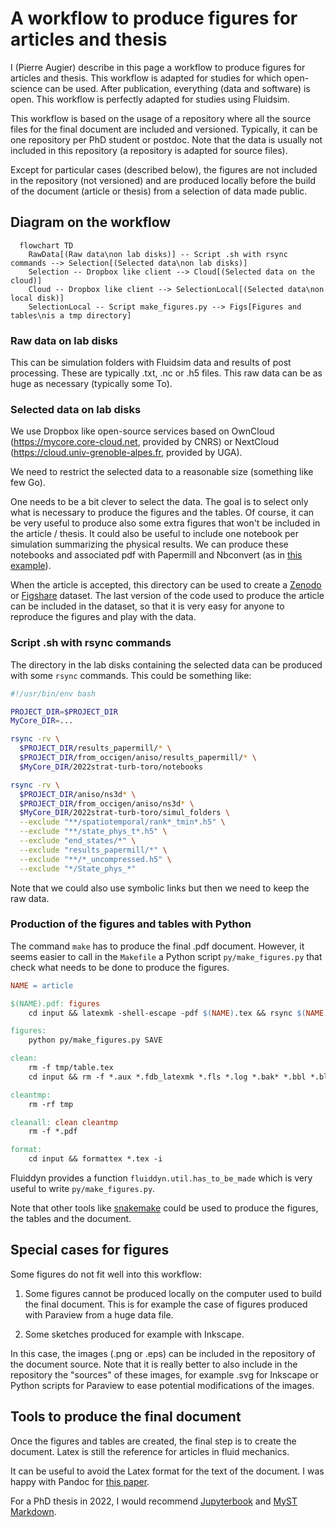 # A workflow to produce figures for articles and thesis

I (Pierre Augier) describe in this page a workflow to produce figures for
articles and thesis. This workflow is adapted for studies for which
open-science can be used. After publication, everything (data and software) is
open. This workflow is perfectly adapted for studies using Fluidsim.

This workflow is based on the usage of a repository where all the source files
for the final document are included and versioned. Typically, it can be one
repository per PhD student or postdoc. Note that the data is usually not
included in this repository (a repository is adapted for source files).

Except for particular cases (described below), the figures are not included in
the repository (not versioned) and are produced locally before the build of the
document (article or thesis) from a selection of data made public.

## Diagram on the workflow

```{mermaid}
  flowchart TD
    RawData[(Raw data\non lab disks)] -- Script .sh with rsync commands --> Selection[(Selected data\non lab disks)]
    Selection -- Dropbox like client --> Cloud[(Selected data on the cloud)]
    Cloud -- Dropbox like client --> SelectionLocal[(Selected data\non local disk)]
    SelectionLocal -- Script make_figures.py --> Figs[Figures and tables\nis a tmp directory]
```

### Raw data on lab disks

This can be simulation folders with Fluidsim data and results of post
processing. These are typically .txt, .nc or .h5 files. This raw data can be as
huge as necessary (typically some To).

### Selected data on lab disks

We use Dropbox like open-source services based on OwnCloud
(<https://mycore.core-cloud.net>, provided by CNRS) or NextCloud
(<https://cloud.univ-grenoble-alpes.fr>, provided by UGA).

We need to restrict the selected data to a reasonable size (something like few
Go).

One needs to be a bit clever to select the data. The goal is to select only
what is necessary to produce the figures and the tables. Of course, it can be
very useful to produce also some extra figures that won't be included in the
article / thesis. It could also be useful to include one notebook per
simulation summarizing the physical results. We can produce these notebooks and
associated pdf with Papermill and Nbconvert (as in [this example](
https://foss.heptapod.net/fluiddyn/fluidsim/-/blob/branch/default/doc/examples/forcing_anisotropic_3d/toro2022/postrun640.py)).

When the article is accepted, this directory can be used to create a
[Zenodo](https://zenodo.org/) or [Figshare](https://figshare.com/) dataset. The
last version of the code used to produce the article can be included in the
dataset, so that it is very easy for anyone to reproduce the figures and play
with the data.

### Script .sh with rsync commands

The directory in the lab disks containing the selected data can be produced
with some `rsync` commands. This could be something like:

```bash
#!/usr/bin/env bash

PROJECT_DIR=$PROJECT_DIR
MyCore_DIR=...

rsync -rv \
  $PROJECT_DIR/results_papermill/* \
  $PROJECT_DIR/from_occigen/aniso/results_papermill/* \
  $MyCore_DIR/2022strat-turb-toro/notebooks

rsync -rv \
  $PROJECT_DIR/aniso/ns3d* \
  $PROJECT_DIR/from_occigen/aniso/ns3d* \
  $MyCore_DIR/2022strat-turb-toro/simul_folders \
  --exclude "**/spatiotemporal/rank*_tmin*.h5" \
  --exclude "**/state_phys_t*.h5" \
  --exclude "end_states/*" \
  --exclude "results_papermill/*" \
  --exclude "**/*_uncompressed.h5" \
  --exclude "*/State_phys_*"
```

Note that we could also use symbolic links but then we need to keep the raw
data.

### Production of the figures and tables with Python

The command `make` has to produce the final .pdf document. However, it seems
easier to call in the `Makefile` a Python script `py/make_figures.py` that
check what needs to be done to produce the figures.

```Makefile
NAME = article

$(NAME).pdf: figures
	cd input && latexmk -shell-escape -pdf $(NAME).tex && rsync $(NAME).pdf ../$(NAME).pdf

figures:
	python py/make_figures.py SAVE

clean:
	rm -f tmp/table.tex
	cd input && rm -f *.aux *.fdb_latexmk *.fls *.log *.bak* *.bbl *.blg *.out *Notes.bib

cleantmp:
	rm -rf tmp

cleanall: clean cleantmp
	rm -f *.pdf

format:
	cd input && formattex *.tex -i
```

Fluiddyn provides a function `fluiddyn.util.has_to_be_made` which is very
useful to write `py/make_figures.py`.

Note that other tools like [snakemake](https://snakemake.github.io/) could be
used to produce the figures, the tables and the document.

## Special cases for figures

Some figures do not fit well into this workflow:

1. Some figures cannot be produced locally on the computer used to build the
final document. This is for example the case of figures produced with Paraview
from a huge data file.

2. Some sketches produced for example with Inkscape.

In this case, the images (.png or .eps) can be included in the repository of
the document source. Note that it is really better to also include in the
repository the "sources" of these images, for example .svg for Inkscape or
Python scripts for Paraview to ease potential modifications of the images.

## Tools to produce the final document

Once the figures and tables are created, the final step is to create the
document. Latex is still the reference for articles in fluid mechanics.

It can be useful to avoid the Latex format for the text of the document. I was
happy with Pandoc for [this
paper](https://foss.heptapod.net/fluiddyn/fluiddyn_papers/-/tree/branch/default/reply_Zwart2020).

For a PhD thesis in 2022, I would recommend
[Jupyterbook](https://jupyterbook.org/) and [MyST
Markdown](https://jupyterbook.org/en/stable/content/myst.html).
